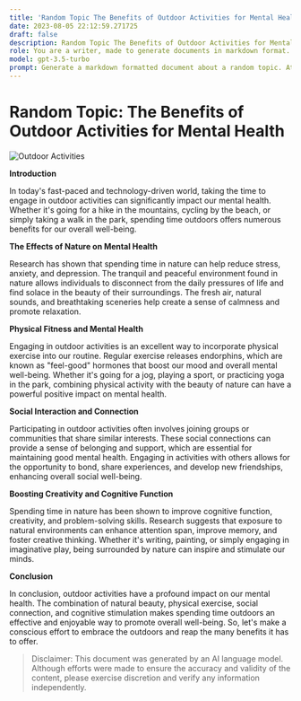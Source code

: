 ```yaml
---
title: 'Random Topic The Benefits of Outdoor Activities for Mental Health'
date: 2023-08-05 22:12:59.271725
draft: false
description: Random Topic The Benefits of Outdoor Activities for Mental Health
role: You are a writer, made to generate documents in markdown format. It is very important that all of the documents you generate are in valid markdown format.
model: gpt-3.5-turbo
prompt: Generate a markdown formatted document about a random topic. At the bottom, include a disclaimer explaining that the document was generated by you. The first line of the document should be the title. Make sure that the entire document is in proper markdown format, using a mix of various tags to make the document visually appealing.
---
```


# Random Topic: The Benefits of Outdoor Activities for Mental Health

![Outdoor Activities](https://www.example.com/outdoor-activities-image.jpg)

**Introduction**

In today's fast-paced and technology-driven world, taking the time to engage in outdoor activities can significantly impact our mental health. Whether it's going for a hike in the mountains, cycling by the beach, or simply taking a walk in the park, spending time outdoors offers numerous benefits for our overall well-being.

**The Effects of Nature on Mental Health**

Research has shown that spending time in nature can help reduce stress, anxiety, and depression. The tranquil and peaceful environment found in nature allows individuals to disconnect from the daily pressures of life and find solace in the beauty of their surroundings. The fresh air, natural sounds, and breathtaking sceneries help create a sense of calmness and promote relaxation.

**Physical Fitness and Mental Health**

Engaging in outdoor activities is an excellent way to incorporate physical exercise into our routine. Regular exercise releases endorphins, which are known as "feel-good" hormones that boost our mood and overall mental well-being. Whether it's going for a jog, playing a sport, or practicing yoga in the park, combining physical activity with the beauty of nature can have a powerful positive impact on mental health.

**Social Interaction and Connection**

Participating in outdoor activities often involves joining groups or communities that share similar interests. These social connections can provide a sense of belonging and support, which are essential for maintaining good mental health. Engaging in activities with others allows for the opportunity to bond, share experiences, and develop new friendships, enhancing overall social well-being.

**Boosting Creativity and Cognitive Function**

Spending time in nature has been shown to improve cognitive function, creativity, and problem-solving skills. Research suggests that exposure to natural environments can enhance attention span, improve memory, and foster creative thinking. Whether it's writing, painting, or simply engaging in imaginative play, being surrounded by nature can inspire and stimulate our minds.

**Conclusion**

In conclusion, outdoor activities have a profound impact on our mental health. The combination of natural beauty, physical exercise, social connection, and cognitive stimulation makes spending time outdoors an effective and enjoyable way to promote overall well-being. So, let's make a conscious effort to embrace the outdoors and reap the many benefits it has to offer.

> Disclaimer: This document was generated by an AI language model. Although efforts were made to ensure the accuracy and validity of the content, please exercise discretion and verify any information independently.